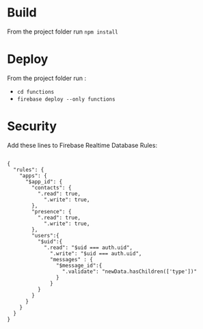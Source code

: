 # Build
From the project folder run ```npm install```

# Deploy

From the project folder run :
* ```cd functions```
* ```firebase deploy --only functions```

# Security

Add these lines to Firebase Realtime Database Rules:

```

{
  "rules": {
    "apps": {
      "$app_id": {
        "contacts": {
          ".read": true,
      		".write": true,
        },
        "presence": {
          ".read": true,
      		".write": true,
        },
        "users":{
          "$uid":{
           	".read": "$uid === auth.uid",
      		  ".write": "$uid === auth.uid",
              "messages" : {
                "$message_id":{
                  ".validate": "newData.hasChildren(['type'])"
                }
              }
          }
        }
      }	
    }
  }
}

```